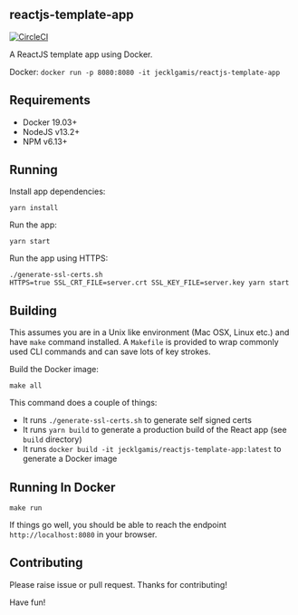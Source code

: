 ## reactjs-template-app 

[![CircleCI](https://circleci.com/gh/jecklgamis/reactjs-template-app.svg?style=svg)](https://circleci.com/gh/jecklgamis/reactjs-template-app)

A ReactJS template app using Docker.

Docker: `docker run -p 8080:8080 -it jecklgamis/reactjs-template-app`

## Requirements
* Docker 19.03+
* NodeJS v13.2+
* NPM v6.13+

## Running

Install app dependencies:

```
yarn install 
```

Run the app:
```
yarn start
```

Run the app using HTTPS:
```
./generate-ssl-certs.sh
HTTPS=true SSL_CRT_FILE=server.crt SSL_KEY_FILE=server.key yarn start
```
## Building

This assumes you are in a Unix like environment (Mac OSX, Linux etc.) and have `make` command installed. 
A `Makefile` is provided to wrap commonly used CLI commands and can save lots of key strokes. 

Build the Docker image:
```
make all
```

This command does a couple of things:
* It runs `./generate-ssl-certs.sh` to generate self signed certs
* It runs `yarn build` to generate a production build of the React app (see `build` directory)
* It runs `docker build -it jecklgamis/reactjs-template-app:latest` to generate a Docker image
 
## Running In Docker

```
make run
```
If things go well, you should be able to reach the endpoint `http://localhost:8080` in your browser.

## Contributing
Please raise issue or pull request. Thanks for contributing!

Have fun!